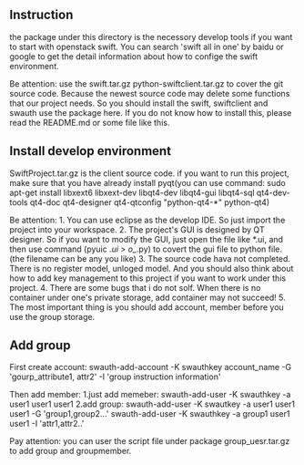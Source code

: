Instruction
-----------
the package under this directory is the necessory develop tools if you want to start with openstack swift. You can search 'swift all in one' by baidu or google to get the detail information about how to confige the swift environment.

Be attention:
    use the swift.tar.gz python-swiftclient.tar.gz to cover the git source code. Because the newest source code may delete some functions that our project needs. So you should install the swift, swiftclient and swauth use the package here. If you do not know how to install this, please read the README.md or some file like this.

Install develop environment
---------------------------
SwiftProject.tar.gz is the client source code. if you want to run this project, make sure that you have already install pyqt(you can use command: sudo apt-get install libxext6 libxext-dev libqt4-dev libqt4-gui libqt4-sql qt4-dev-tools qt4-doc qt4-designer qt4-qtconfig "python-qt4-*" python-qt4)

Be attention:
    1. You can use eclipse as the develop IDE. So just import the project into your workspace.
    2. The project's GUI is designed by QT designer. So if you want to modify the GUI, just open the file like *.ui, and then use command (pyuic *.ui > o_*.py) to covert the gui file to python file.(the filename can be any you like)
    3. The source code hava not completed. There is no register model, unloged model. And you should also think about how to add key management to this project if you want to work under this project.
    4. There are some bugs that i do not solf. When there is no container under one's private storage, add container may not succeed!
    5. The most important thing is you should add account, member before you use the group storage.
  
  
Add group
---------
First create account:
    swauth-add-account -K swauthkey account_name -G 'gourp_attribute1, attr2' -I 'group instruction information'

Then add member:
    1.just add memeber: swauth-add-user -K swauthkey -a user1 user1 user1
    2.add group: swauth-add-user -K swautkey -a user1 user1 user1 -G 'group1,group2...'
                 swauth-add-user -K swauthkey -a group1 user1 user1 -I 'attr1,attr2..'

Pay attention:
    you can user the script file under package group_uesr.tar.gz to add group and groupmember.
